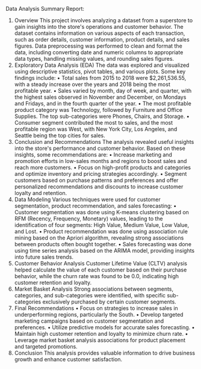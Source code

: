Data Analysis Summary Report:

1. Overview
This project involves analyzing a dataset from a superstore to gain insights into the store's operations and customer behavior. The dataset contains information on various aspects of each transaction, such as order details, customer information, product details, and sales figures. Data preprocessing was performed to clean and format the data, including converting date and numeric columns to appropriate data types, handling missing values, and rounding sales figures.
2. Exploratory Data Analysis (EDA)
The data was explored and visualized using descriptive statistics, pivot tables, and various plots. Some key findings include:
•	Total sales from 2015 to 2018 were $2,261,536.55, with a steady increase over the years and 2018 being the most profitable year.
•	Sales varied by month, day of week, and quarter, with the highest sales observed in November and December, on Mondays and Fridays, and in the fourth quarter of the year.
•	The most profitable product category was Technology, followed by Furniture and Office Supplies. The top sub-categories were Phones, Chairs, and Storage.
•	Consumer segment contributed the most to sales, and the most profitable region was West, with New York City, Los Angeles, and Seattle being the top cities for sales.
3. Conclusion and Recommendations
The analysis revealed useful insights into the store's performance and customer behavior. Based on these insights, some recommendations are:
•	Increase marketing and promotion efforts in low-sales months and regions to boost sales and reach more customers.
•	Focus on high-profit products and categories and optimize inventory and pricing strategies accordingly.
•	Segment customers based on purchase patterns and preferences and offer personalized recommendations and discounts to increase customer loyalty and retention.
4. Data Modeling
Various techniques were used for customer segmentation, product recommendation, and sales forecasting:
•	Customer segmentation was done using K-means clustering based on RFM (Recency, Frequency, Monetary) values, leading to the identification of four segments: High Value, Medium Value, Low Value, and Lost.
•	Product recommendation was done using association rule mining based on the Apriori algorithm, revealing strong associations between products often bought together.
•	Sales forecasting was done using time series analysis based on the ARIMA model, providing insights into future sales trends.
5. Customer Behavior Analysis
Customer Lifetime Value (CLTV) analysis helped calculate the value of each customer based on their purchase behavior, while the churn rate was found to be 0.0, indicating high customer retention and loyalty.
6. Market Basket Analysis
Strong associations between segments, categories, and sub-categories were identified, with specific sub-categories exclusively purchased by certain customer segments.
7. Final Recommendations
•	Focus on strategies to increase sales in underperforming regions, particularly the South.
•	Develop targeted marketing campaigns based on customer segmentation and preferences.
•	Utilize predictive models for accurate sales forecasting.
•	Maintain high customer retention and loyalty to minimize churn rate.
•	Leverage market basket analysis associations for product placement and targeted promotions.
8. Conclusion
This analysis provides valuable information to drive business growth and enhance customer satisfaction.
